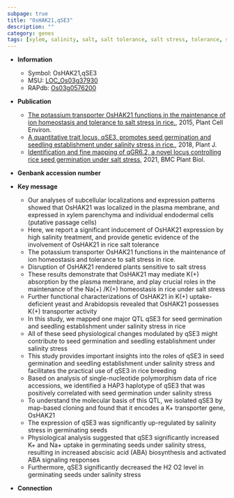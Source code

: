```yaml
---
subpage: true
title: "OsHAK21,qSE3"
description: ""
category: genes
tags: [xylem, salinity, salt, salt tolerance, salt stress, tolerance, stress, homeostasis, transporter, plasma membrane, potassium, xylem parenchyma, seedling, seed, map-based cloning, seed germination,  ABA , salinity stress, breeding, ABA, abscisic acid]
---
```


* **Information**  
    + Symbol: OsHAK21,qSE3  
    + MSU: [LOC_Os03g37930](http://rice.plantbiology.msu.edu/cgi-bin/ORF_infopage.cgi?orf=LOC_Os03g37930)  
    + RAPdb: [Os03g0576200](http://rapdb.dna.affrc.go.jp/viewer/gbrowse_details/irgsp1?name=Os03g0576200)  

* **Publication**  
    + [The potassium transporter OsHAK21 functions in the maintenance of ion homeostasis and tolerance to salt stress in rice.](http://www.ncbi.nlm.nih.gov/pubmed?term=The+potassium+transporter+OsHAK21+functions+in+the+maintenance+of+ion+homeostasis+and+tolerance+to+salt+stress+in+rice.%5BTitle%5D), 2015, Plant Cell Environ.
    + [A quantitative trait locus, qSE3, promotes seed germination and seedling establishment under salinity stress in rice.](http://www.ncbi.nlm.nih.gov/pubmed?term=A+quantitative+trait+locus,+qSE3,+promotes+seed+germination+and+seedling+establishment+under+salinity+stress+in+rice.%5BTitle%5D), 2018, Plant J.
    + [Identification and fine mapping of qGR6.2, a novel locus controlling rice seed germination under salt stress](http://www.ncbi.nlm.nih.gov/pubmed?term=Identification+and+fine+mapping+of+qGR6.2,+a+novel+locus+controlling+rice+seed+germination+under+salt+stress%5BTitle%5D), 2021, BMC Plant Biol.

* **Genbank accession number**  

* **Key message**  
    + Our analyses of subcellular localizations and expression patterns showed that OsHAK21 was localized in the plasma membrane, and expressed in xylem parenchyma and individual endodermal cells (putative passage cells)
    + Here, we report a significant inducement of OsHAK21 expression by high salinity treatment, and provide genetic evidence of the involvement of OsHAK21 in rice salt tolerance
    + The potassium transporter OsHAK21 functions in the maintenance of ion homeostasis and tolerance to salt stress in rice.
    + Disruption of OsHAK21 rendered plants sensitive to salt stress
    + These results demonstrate that OsHAK21 may mediate K(+) absorption by the plasma membrane, and play crucial roles in the maintenance of the Na(+) /K(+) homeostasis in rice under salt stress
    + Further functional characterizations of OsHAK21 in K(+) uptake-deficient yeast and Arabidopsis revealed that OsHAK21 possesses K(+) transporter activity
    + In this study, we mapped one major QTL qSE3 for seed germination and seedling establishment under salinity stress in rice
    + All of these seed physiological changes modulated by qSE3 might contribute to seed germination and seedling establishment under salinity stress
    + This study provides important insights into the roles of qSE3 in seed germination and seedling establishment under salinity stress and facilitates the practical use of qSE3 in rice breeding
    + Based on analysis of single-nucleotide polymorphism data of rice accessions, we identified a HAP3 haplotype of qSE3 that was positively correlated with seed germination under salinity stress
    + To understand the molecular basis of this QTL, we isolated qSE3 by map-based cloning and found that it encodes a K+ transporter gene, OsHAK21
    + The expression of qSE3 was significantly up-regulated by salinity stress in germinating seeds
    + Physiological analysis suggested that qSE3 significantly increased K+ and Na+ uptake in germinating seeds under salinity stress, resulting in increased abscisic acid (ABA) biosynthesis and activated ABA signaling responses
    + Furthermore, qSE3 significantly decreased the H2 O2 level in germinating seeds under salinity stress

* **Connection**  



